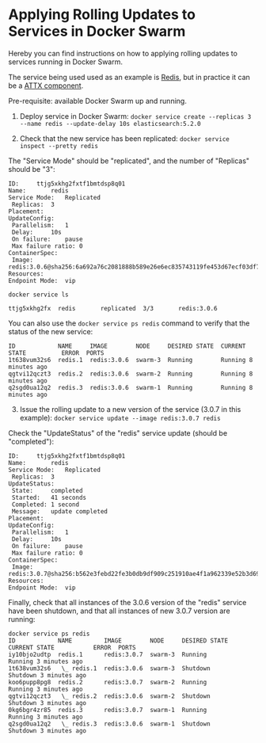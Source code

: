 # Applying Rolling Updates to Services in Docker Swarm

Hereby you can find instructions on how to applying rolling updates to services running in Docker Swarm.

The service being used used as an example is [Redis](https://hub.docker.com/_/redis/), but in practice it can be a [ATTX component](https://hub.docker.com/u/attxproject/dashboard/).

Pre-requisite: available Docker Swarm up and running.

1. Deploy service in Docker Swarm:
`docker service create --replicas 3 --name redis --update-delay 10s elasticsearch:5.2.0`

2. Check that the new service has been replicated:
`docker service inspect --pretty redis`

The "Service Mode" should be "replicated", and the number of "Replicas" should be "3":
```shell
ID:		ttjg5xkhg2fxtf1bmtdsp8q01
Name:		redis
Service Mode:	Replicated
 Replicas:	3
Placement:
UpdateConfig:
 Parallelism:	1
 Delay:		10s
 On failure:	pause
 Max failure ratio: 0
ContainerSpec:
 Image:		redis:3.0.6@sha256:6a692a76c2081888b589e26e6ec835743119fe453d67ecf03df7de5b73d69842
Resources:
Endpoint Mode:	vip
```
`docker service ls`
```
ttjg5xkhg2fx  redis       replicated  3/3       redis:3.0.6
```

You can also use the `docker service ps redis` command to verify that the status of the new service:
```shell
ID            NAME     IMAGE        NODE     DESIRED STATE  CURRENT STATE          ERROR  PORTS
1t638vum32s6  redis.1  redis:3.0.6  swarm-3  Running        Running 8 minutes ago         
qgtvi12qczt3  redis.2  redis:3.0.6  swarm-2  Running        Running 8 minutes ago         
q2sgd0ua12q2  redis.3  redis:3.0.6  swarm-1  Running        Running 8 minutes ago         

```

3. Issue the rolling update to a new version of the service (3.0.7 in this example):
`docker service update --image redis:3.0.7 redis`

Check the "UpdateStatus" of the "redis" service update (should be "completed"):
```shell
ID:		ttjg5xkhg2fxtf1bmtdsp8q01
Name:		redis
Service Mode:	Replicated
 Replicas:	3
UpdateStatus:
 State:		completed
 Started:	41 seconds
 Completed:	1 second
 Message:	update completed
Placement:
UpdateConfig:
 Parallelism:	1
 Delay:		10s
 On failure:	pause
 Max failure ratio: 0
ContainerSpec:
 Image:		redis:3.0.7@sha256:b562e3febd22fe3b0db9df909c251910ae4f1a962339e52b3d69e72f3121bd64
Resources:
Endpoint Mode:	vip
```

Finally, check that all instances of the 3.0.6 version of the "redis" service have been shutdown, and that all instances of new 3.0.7 version are running:
```shell
docker service ps redis
ID            NAME         IMAGE        NODE     DESIRED STATE  CURRENT STATE           ERROR  PORTS
iy10bjo2udtp  redis.1      redis:3.0.7  swarm-3  Running        Running 3 minutes ago          
1t638vum32s6   \_ redis.1  redis:3.0.6  swarm-3  Shutdown       Shutdown 3 minutes ago         
koo6pupp8pg8  redis.2      redis:3.0.7  swarm-2  Running        Running 3 minutes ago          
qgtvi12qczt3   \_ redis.2  redis:3.0.6  swarm-2  Shutdown       Shutdown 3 minutes ago         
0kg6bgr4zr85  redis.3      redis:3.0.7  swarm-1  Running        Running 3 minutes ago          
q2sgd0ua12q2   \_ redis.3  redis:3.0.6  swarm-1  Shutdown       Shutdown 3 minutes ago         
```
